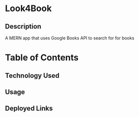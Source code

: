 # Look4Book
## Description
A MERN app that uses Google Books API to search for for books
# Table of Contents
## Technology Used
## Usage
## Deployed Links